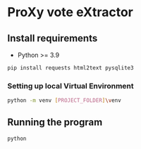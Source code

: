 # ProXy vote eXtractor

## Install requirements

* Python >= 3.9

```sh
pip install requests html2text pysqlite3
```

### Setting up local Virtual Environment
```sh
python -m venv [PROJECT_FOLDER]\venv
```

## Running the program
```sh
python 
```
